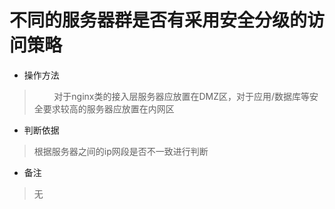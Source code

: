 # 不同的服务器群是否有采用安全分级的访问策略

- 操作方法
> &nbsp; &nbsp; &nbsp; &nbsp; 对于nginx类的接入层服务器应放置在DMZ区，对于应用/数据库等安全要求较高的服务器应放置在内网区

- 判断依据
> 根据服务器之间的ip网段是否不一致进行判断

- 备注
> 无